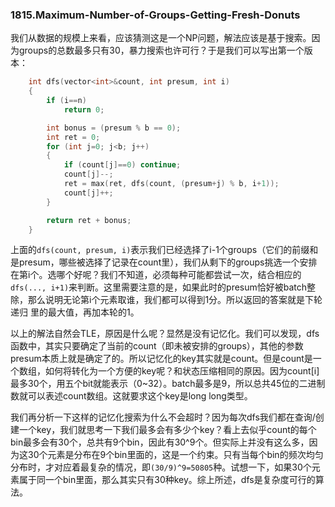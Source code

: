 ### 1815.Maximum-Number-of-Groups-Getting-Fresh-Donuts

我们从数据的规模上来看，应该猜测这是一个NP问题，解法应该是基于搜索。因为groups的总数最多只有30，暴力搜索也许可行？于是我们可以写出第一个版本：
```cpp
    int dfs(vector<int>&count, int presum, int i)
    {
        if (i==n) 
            return 0;

        int bonus = (presum % b == 0);
        int ret = 0;
        for (int j=0; j<b; j++)
        {
            if (count[j]==0) continue;
            count[j]--;
            ret = max(ret, dfs(count, (presum+j) % b, i+1));
            count[j]++;
        }

        return ret + bonus;
    }
```    
上面的```dfs(count, presum, i)```表示我们已经选择了i-1个groups（它们的前缀和是presum，哪些被选择了记录在count里），我们从剩下的groups挑选一个安排在第i个。选哪个好呢？我们不知道，必须每种可能都尝试一次，结合相应的```dfs(..., i+1)```来判断。这里需要注意的是，如果此时的presum恰好被batch整除，那么说明无论第i个元素取谁，我们都可以得到1分。所以返回的答案就是下轮递归 里的最大值，再加本轮的1。

以上的解法自然会TLE，原因是什么呢？显然是没有记忆化。我们可以发现，dfs函数中，其实只要确定了当前的count（即未被安排的groups），其他的参数presum本质上就是确定了的。所以记忆化的key其实就是count。但是count是一个数组，如何将转化为一个方便的key呢？和状态压缩相同的原因。因为count[i]最多30个，用五个bit就能表示（0~32）。batch最多是9，所以总共45位的二进制数就可以表述count数组。这就要求这个key是long long类型。

我们再分析一下这样的记忆化搜索为什么不会超时？因为每次dfs我们都在查询/创建一个key，我们就思考一下我们最多会有多少个key？看上去似乎count的每个bin最多会有30个，总共有9个bin，因此有30^9个。但实际上并没有这么多，因为这30个元素是分布在9个bin里面的，这是一个约束。只有当每个bin的频次均匀分布时，才对应着最复杂的情况，即```(30/9)^9=50805```种。试想一下，如果30个元素属于同一个bin里面，那么其实只有30种key。综上所述，dfs是复杂度可行的算法。
